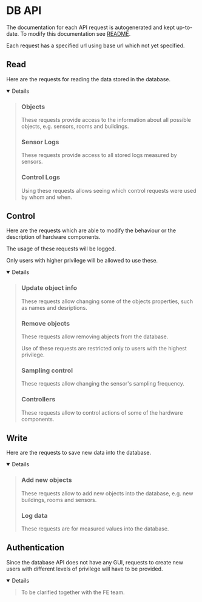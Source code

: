 # DB API
The documentation for each API request is autogenerated and kept up-to-date.
To modify this documentation see [README](DB/API/doc/README.md).

Each request has a specified url using base url which not yet specified.

## Read
Here are the requests for reading the data stored in the database.
<details open><blockquote>

### Objects
These requests provide access to the information about all possible objects,
e.g. sensors, rooms and buildings. 
<!---read_objects-->

### Sensor Logs
These requests provide access to all stored logs measured by sensors.
<!---read_senslogs-->

### Control Logs
Using these requests allows seeing which control requests were used
by whom and when.  
<!---read_ctrllogs-->

</blockquote></details>

## Control
Here are the requests which are able to modify the behaviour or
the description of hardware components.

The usage of these requests will be logged.

Only users with higher privilege will be allowed to use these. 
<details open><blockquote>

### Update object info
These requests allow changing some of the objects properties,
such as names and desriptions.
<!---control_update-->

### Remove objects
These requests allow removing abjects from the database.

Use of these requests are restricted only to users with the highest privilege.
<!---control_remove-->

### Sampling control
These requests allow changing the sensor's sampling frequency.
<!---control_sampling-->

### Controllers
These requests allow to control actions of some of the hardware components.
<!---control_controllers-->

</blockquote></details>

## Write
Here are the requests to save new data into the database.
<details open><blockquote>

### Add new objects
These requests allow to add new objects into the database,
e.g. new buildings, rooms and sensors.
<!---write_add-->

### Log data
These requests are for measured values into the database.
<!---write_log-->

</blockquote></details>

## Authentication
Since the database API does not have any GUI,
requests to create new users with different levels of privilege
will have to be provided.

<details open><blockquote>
To be clarified together with the FE team.
</blockquote></details>
